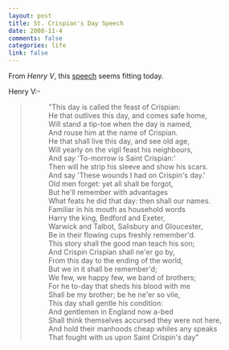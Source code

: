 ```yaml
--- 
layout: post
title: St. Crispian's Day Speech
date: 2008-11-4
comments: false
categories: life
link: false
---
```

From <em>Henry V</em>, this <a title="Once More Unto The Breach" href="http://en.wikipedia.org/wiki/Once_more_unto_the_breach">speech</a> seems fitting today.

Henry V:-

<dl>
<blockquote><dd>"This day is called the feast of Crispian:</dd> <dd>He that outlives this day, and comes safe home,</dd> <dd>Will stand a tip-toe when the day is named,</dd> <dd>And rouse him at the name of Crispian.</dd> <dd>He that shall live this day, and see old age,</dd> <dd>Will yearly on the vigil feast his neighbours,</dd> <dd>And say 'To-morrow is Saint Crispian:'</dd> <dd>Then will he strip his sleeve and show his scars.</dd> <dd>And say 'These wounds I had on Crispin's day.'</dd> <dd>Old men forget: yet all shall be forgot,</dd> <dd>But he'll remember with advantages</dd> <dd>What feats he did that day: then shall our names.</dd> <dd>Familiar in his mouth as household words</dd> <dd>Harry the king, Bedford and Exeter,</dd> <dd>Warwick and Talbot, Salisbury and Gloucester,</dd> <dd>Be in their flowing cups freshly remember'd.</dd> <dd>This story shall the good man teach his son;</dd> <dd>And Crispin Crispian shall ne'er go by,</dd> <dd>From this day to the ending of the world,</dd> <dd>But we in it shall be remember'd;</dd> <dd>We few, we happy few, we band of brothers;</dd> <dd>For he to-day that sheds his blood with me</dd> <dd>Shall be my brother; be he ne'er so vile,</dd> <dd>This day shall gentle his condition:</dd> <dd>And gentlemen in England now a-bed</dd> <dd>Shall think themselves accursed they were not here,</dd> <dd>And hold their manhoods cheap whiles any speaks</dd> <dd>That fought with us upon Saint Crispin's day"</dd></blockquote>
</dl>
